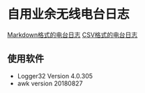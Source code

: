 # 自用业余无线电台日志

[Markdown格式的电台日志](BG7XTQ.md)
[CSV格式的电台日志](BG7XTQ.CSV)

## 使用软件

- Logger32 Version 4.0.305
- awk version 20180827

